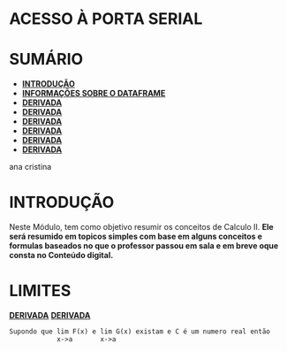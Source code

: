 # ACESSO À PORTA SERIAL

# SUMÁRIO
- **[INTRODUÇÃO](#introdução)**
- **[INFORMAÇÕES SOBRE O DATAFRAME](#informa)**
- **[DERIVADA](#derivada)**
- **[DERIVADA](#derivada)**
- **[DERIVADA](#derivada)**
- **[DERIVADA](#derivada)**
- **[DERIVADA](#derivada)**
- **[DERIVADA](#derivada)**
 
 
 ana cristina 

# INTRODUÇÃO
Neste Módulo, tem como objetivo resumir os conceitos de Calculo II.
**Ele será resumido em topicos simples com base em alguns conceitos e formulas baseados no que o professor passou em sala e em breve oque consta no Conteúdo digital.**

# LIMITES
**[DERIVADA](#derivada)**
**[DERIVADA](#derivada)**

```
Supondo que lim F(x) e lim G(x) existam e C é um numero real então
            x->a       x->a 
```
